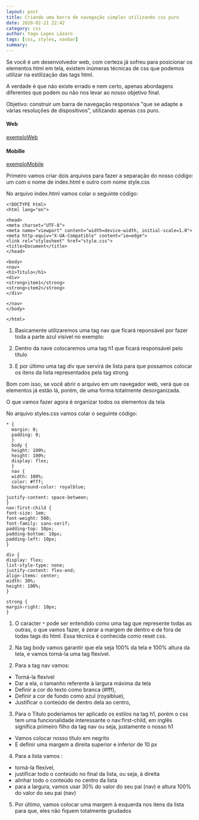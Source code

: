 ```yaml
---
layout: post
title: Criando uma barra de navegação simples utilizando css puro
date: 2020-02-21 22:42
category: css
author: Yago Lopes Lázaro
tags: [css, styles, navbar]
summary:
---
```


Se você é um desenvolvedor web, com certeza já sofreu para posicionar os elementos html em tela, existem inúmeras técnicas de css que podemos utilizar na estilização das tags html.

A verdade é que não existe errado e nem certo, apenas abordagens diferentes que podem ou não nos levar ao nosso objetivo final.

Objetivo: construir um barra de navegação responsiva "que se adapte a várias resoluções de dispositivos", utilizando apenas css puro.

#### Web

[exemploWeb](urlweb)

#### Mobille

[exemploMobile](urlmobile)

Primeiro vamos criar dois arquivos para fazer a separação do nosso código: um com o nome de index.html e outro com nome style.css

No arquivo index.html vamos colar o seguinte código:

```
<!DOCTYPE html>
<html lang="en">

<head>
<meta charset="UTF-8">
<meta name="viewport" content="width=device-width, initial-scale=1.0">
<meta http-equiv="X-UA-Compatible" content="ie=edge">
<link rel="stylesheet" href="style.css">
<title>Document</title>
</head>

<body>
<nav>
<h1>Titulo</h1>
<div>
<strong>item1</strong>
<strong>item2</strong>
</div>

</nav>
</body>

</html>

```

1. Basicamente utilizaremos uma tag nav que ficará reponsável por fazer toda a parte azul visível no exemplo:

2. Dentro da nave colocaremos uma tag h1 que ficará responsável pelo título

3. E por último uma tag div que servirá de lista para que possamos colocar os itens da lista representados pela tag strong

Bom com isso, se você abrir o arquivo em um navegador web, verá que os elementos já estão lá, porém, de uma forma totalmente desorganizada.

O que vamos fazer agora é organizar todos os elementos da tela

No arquivo styles.css vamos colar o seguinte código:

```
* {
  margin: 0;
  padding: 0;
  }
  body {
  height: 100%;
  height: 100%;
  display: flex;
  }
  nav {
  width: 100%;
  color: #fff;
  background-color: royalblue;

justify-content: space-between;
}
nav:first-child {
font-size: 1em;
font-weight: 500;
font-family: sans-serif;
padding-top: 10px;
padding-bottom: 10px;
padding-left: 10px;
}

div {
display: flex;
list-style-type: none;
justify-content: flex-end;
align-items: center;
width: 30%;
height: 100%;
}

strong {
margin-right: 10px;
}
```

1. O caracter `*` pode ser entendido como uma tag que represente todas as outras, o que vamos fazer, é zerar a margem de dentro e de fora de todas tags do html. Essa técnica é conhecida como reset css.

2. Na tag body vamos garantir que ela seja 100% da tela e 100% altura da tela, e vamos torná-la uma tag flexível.

2) Para a tag nav vamos:

- Torná-la flexível
- Dar a ela, o tamanho referente à largura máxima da tela
- Definir a cor do texto como branca (#fff),
- Definir a cor de fundo como azul (royalblue),
- Justificar o conteúdo de dentro dela ao centro,

3.  Para o Título poderíamos ter aplicado os estilos na tag h1, porém o css tem uma funcionalidade interessante o nav:first-child, em inglês significa primeiro filho da tag nav ou seja, justamente o nosso h1

- Vamos colocar nosso título em negrito
- E definir uma margem a direita superior e inferior de 10 px

4. Para a lista vamos :

- torná-la flexível,
- justificar todo o conteúdo no final da lista, ou seja, à direita
- alinhar todo o conteúdo no centro da lista
- para a largura, vamos usar 30% do valor do seu pai (nav) e altura 100% do valor do seu pai (nav)

5. Por último, vamos colocar uma margem à esquerda nos itens da lista para que, eles não fiquem totalmente grudados
